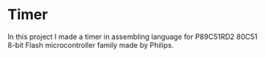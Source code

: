# Timer
In this project I made a timer in assembling language for P89C51RD2 80C51 8-bit Flash microcontroller family made by Philips.
